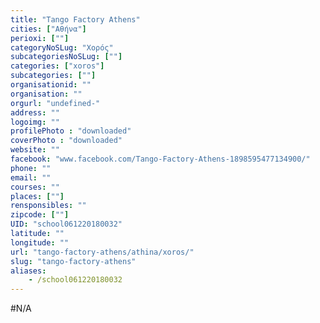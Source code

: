 ```yaml
---
title: "Tango Factory Athens"
cities: ["Αθήνα"]
perioxi: [""]
categoryNoSLug: "Χορός"
subcategoriesNoSLug: [""]
categories: ["xoros"]
subcategories: [""]
organisationid: ""
organisation: ""
orgurl: "undefined-"
address: ""
logoimg: ""
profilePhoto : "downloaded"
coverPhoto : "downloaded"
website: ""
facebook: "www.facebook.com/Tango-Factory-Athens-1898595477134900/"
phone: ""
email: ""
courses: ""
places: [""]
rensponsibles: ""
zipcode: [""]
UID: "school061220180032"
latitude: ""
longitude: ""
url: "tango-factory-athens/athina/xoros/"
slug: "tango-factory-athens"
aliases:
    - /school061220180032
---
```





#N/A